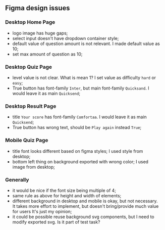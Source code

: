 ## Figma design issues

### Desktop Home Page

- logo image has huge gaps;
- select input doesn't have dropdown container style;
- default value of question amount is not relevant. I made default value as 10;
- set max amount of question as 10;

### Desktop Quiz Page

- level value is not clear. What is mean 1? I set value as difficulty `hard` or `easy`;
- True button has font-family `Inter`, but main font-family `Quicksand`. I would leave it as main `Quicksend`; 


### Desktop Result Page

- title `Your score` has font-family `Comfortaa`. I would leave it as main `Quicksend`; 
- True button has wrong text, should be `Play again` instead `True`;

### Mobile Quiz Page

- title font looks different based on figma styles; I used style from desktop;
- bottom left thing on background exported with wrong color; I used image from desktop;


### Generally
- it would be nice if the font size being multiple of 4;
- same rule as above for height and width of elements;
- different background in desktop and mobile is okay, but not necessary.
  It takes more effort to implement, but doesn't bring/provide much value for users 
  It's just my opinion;
- it could be possible reuse background svg components, 
  but I need to modify exported svg. Is it part of test task?
